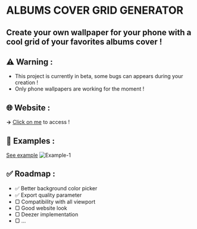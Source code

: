 # ALBUMS COVER GRID GENERATOR

## Create your own wallpaper for your phone with a cool grid of your favorites albums cover !


## ⚠️ **Warning** :
  - This project is currently in beta, some bugs can appears during your creation !
  - Only phone wallpapers are working for the moment !

## 🌐 **Website** :
  **→** [Click on me](https://aube33.github.io/) to access !

## 📱 **Examples** :
  [See example](https://cdn.discordapp.com/attachments/896506966074081300/1016079968628908104/gridcover.png)
  ![Example-1](https://github.com/Aube33/Aube33.github.io/blob/main/illustrations/example-gridcover.png?raw=true)

## ✅ **Roadmap** :
  - ✅ Better background color picker
  - ✅ Export quality parameter
  - ▢ Compatibility with all viewport
  - ▢ Good website look
  - ▢ Deezer implementation
  - ▢ ...
